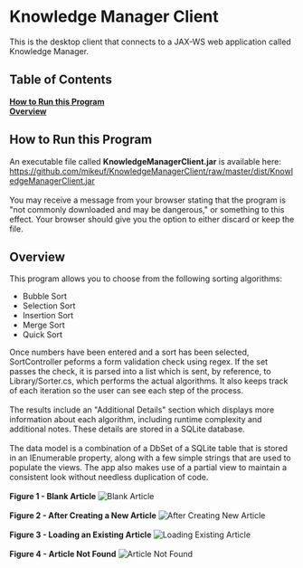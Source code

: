 # Knowledge Manager Client
This is the desktop client that connects to a JAX-WS web application called Knowledge Manager. 

## Table of Contents
**[How to Run this Program](#how-to-run-this-program)**  
**[Overview](#overview)**<br /> 

## How to Run this Program
An executable file called **KnowledgeManagerClient.jar** is available here:<br />
https://github.com/mikeuf/KnowledgeManagerClient/raw/master/dist/KnowledgeManagerClient.jar<br /><br />
You may receive a message from your browser stating that the program is "not commonly downloaded and may be dangerous," or something to this effect. Your browser should give you the option to either discard or keep the file.

## Overview
This program allows you to choose from the following sorting algorithms:
* Bubble Sort
* Selection Sort
* Insertion Sort
* Merge Sort
* Quick Sort

Once numbers have been entered and a sort has been selected, SortController peforms a form validation check using regex. If the set passes the check, it is parsed into a list which is sent, by reference, to Library/Sorter.cs, which performs the actual algorithms. It also keeps track of each iteration so the user can see each step of the process.<br /><br />
The results include an "Additional Details" section which displays more information about each algorithm, including runtime complexity and additional notes. These details are stored in a SQLite database.<br /><br />
The data model is a combination of a DbSet of a SQLite table that is stored in an IEnumerable property, along with a few simple strings that are used to populate the views. The app also makes use of a partial view to maintain a consistent look without needless duplication of code.
<br /><br />
**Figure 1 - Blank Article**
![Blank Article](https://github.com/mikeuf/KnowledgeManagerClient/raw/master/screenshots/1-blank-article.png "Blank Article")
<br /><br />
**Figure 2 - After Creating a New Article**
![After Creating New Article](https://github.com/mikeuf/KnowledgeManagerClient/raw/master/screenshots/2-first-article-loaded.png "After Creating New Article")
<br /><br />
**Figure 3 - Loading an Existing Article**
![Loading Existing Article](https://github.com/mikeuf/KnowledgeManagerClient/raw/master/screenshots/1-blank-article.png "Loading Existing Article")
<br /><br />
**Figure 4 - Article Not Found**
![Article Not Found](https://github.com/mikeuf/KnowledgeManagerClient/raw/master/screenshots/2-first-article-loaded.png "Article Not Found")
